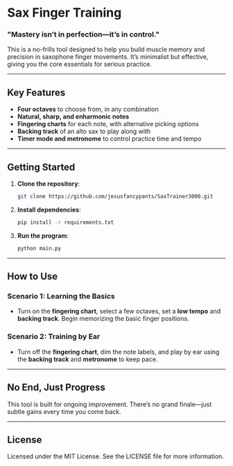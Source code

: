 # Sax Finger Training

### "Mastery isn’t in perfection—it’s in control."

This is a no-frills tool designed to help you build muscle memory and precision in saxophone finger movements. It’s minimalist but effective, giving you the core essentials for serious practice.

---

## Key Features

- **Four octaves** to choose from, in any combination
- **Natural, sharp, and enharmonic notes**
- **Fingering charts** for each note, with alternative picking options
- **Backing track** of an alto sax to play along with
- **Timer mode and metronome** to control practice time and tempo

---

## Getting Started

1. **Clone the repository**:
    ```bash
    git clone https://github.com/jesusfancypants/SaxTrainer3000.git
    ```

2. **Install dependencies**:
    ```bash
    pip install -r requirements.txt
    ```

3. **Run the program**:
    ```bash
    python main.py
    ```

---

## How to Use

### Scenario 1: Learning the Basics
- Turn on the **fingering chart**, select a few octaves, set a **low tempo** and **backing track**. Begin memorizing the basic finger positions.

### Scenario 2: Training by Ear
- Turn off the **fingering chart**, dim the note labels, and play by ear using the **backing track** and **metronome** to keep pace.

---

## No End, Just Progress

This tool is built for ongoing improvement. There’s no grand finale—just subtle gains every time you come back.

---

## License

Licensed under the MIT License. See the LICENSE file for more information.
